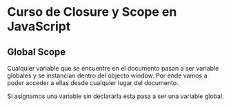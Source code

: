 # Curso de Closure y Scope en JavaScript

## Global Scope
Cualquier variable que se encuentre en el documento pasan a ser variable globales y se instancian dentro del objecto window. Por ende vamos a poder acceder a ellas desde cualquier lugar del documento.

Si asignamos una variable sin declararla esta pasa a ser una variable global.
